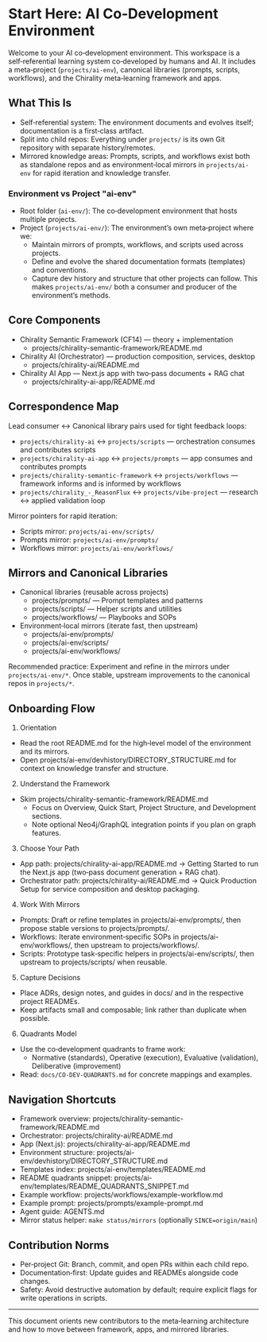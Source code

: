 # Start Here: AI Co‑Development Environment

Welcome to your AI co‑development environment. This workspace is a self‑referential learning system co‑developed by humans and AI. It includes a meta‑project (`projects/ai-env`), canonical libraries (prompts, scripts, workflows), and the Chirality meta‑learning framework and apps.

## What This Is

- Self‑referential system: The environment documents and evolves itself; documentation is a first‑class artifact.
- Split into child repos: Everything under `projects/` is its own Git repository with separate history/remotes.
- Mirrored knowledge areas: Prompts, scripts, and workflows exist both as standalone repos and as environment‑local mirrors in `projects/ai-env` for rapid iteration and knowledge transfer.

### Environment vs Project "ai-env"

- Root folder (`ai-env/`): The co‑development environment that hosts multiple projects.
- Project (`projects/ai-env/`): The environment’s own meta‑project where we:
  - Maintain mirrors of prompts, workflows, and scripts used across projects.
  - Define and evolve the shared documentation formats (templates) and conventions.
  - Capture dev history and structure that other projects can follow.
This makes `projects/ai-env/` both a consumer and producer of the environment’s methods.

## Core Components

- Chirality Semantic Framework (CF14) — theory + implementation
  - projects/chirality-semantic-framework/README.md
- Chirality AI (Orchestrator) — production composition, services, desktop
  - projects/chirality-ai/README.md
- Chirality AI App — Next.js app with two‑pass documents + RAG chat
  - projects/chirality-ai-app/README.md

## Correspondence Map

Lead consumer ↔ Canonical library pairs used for tight feedback loops:
- `projects/chirality-ai` ↔ `projects/scripts` — orchestration consumes and contributes scripts
- `projects/chirality-ai-app` ↔ `projects/prompts` — app consumes and contributes prompts
- `projects/chirality-semantic-framework` ↔ `projects/workflows` — framework informs and is informed by workflows
- `projects/chirality_-_ReasonFlux` ↔ `projects/vibe-project` — research ↔ applied validation loop

Mirror pointers for rapid iteration:
- Scripts mirror: `projects/ai-env/scripts/`
- Prompts mirror: `projects/ai-env/prompts/`
- Workflows mirror: `projects/ai-env/workflows/`

## Mirrors and Canonical Libraries

- Canonical libraries (reusable across projects)
  - projects/prompts/ — Prompt templates and patterns
  - projects/scripts/ — Helper scripts and utilities
  - projects/workflows/ — Playbooks and SOPs
- Environment‑local mirrors (iterate fast, then upstream)
  - projects/ai-env/prompts/
  - projects/ai-env/scripts/
  - projects/ai-env/workflows/

Recommended practice: Experiment and refine in the mirrors under `projects/ai-env/*`. Once stable, upstream improvements to the canonical repos in `projects/*`.

## Onboarding Flow

1) Orientation
- Read the root README.md for the high‑level model of the environment and its mirrors.
- Open projects/ai-env/devhistory/DIRECTORY_STRUCTURE.md for context on knowledge transfer and structure.

2) Understand the Framework
- Skim projects/chirality-semantic-framework/README.md
  - Focus on Overview, Quick Start, Project Structure, and Development sections.
  - Note optional Neo4j/GraphQL integration points if you plan on graph features.

3) Choose Your Path
- App path: projects/chirality-ai-app/README.md → Getting Started to run the Next.js app (two‑pass document generation + RAG chat).
- Orchestrator path: projects/chirality-ai/README.md → Quick Production Setup for service composition and desktop packaging.

4) Work With Mirrors
- Prompts: Draft or refine templates in projects/ai-env/prompts/, then propose stable versions to projects/prompts/.
- Workflows: Iterate environment‑specific SOPs in projects/ai-env/workflows/, then upstream to projects/workflows/.
- Scripts: Prototype task‑specific helpers in projects/ai-env/scripts/, then upstream to projects/scripts/ when reusable.

5) Capture Decisions
- Place ADRs, design notes, and guides in docs/ and in the respective project READMEs.
- Keep artifacts small and composable; link rather than duplicate when possible.

6) Quadrants Model
- Use the co‑development quadrants to frame work:
  - Normative (standards), Operative (execution), Evaluative (validation), Deliberative (improvement)
- Read: `docs/CO-DEV-QUADRANTS.md` for concrete mappings and examples.

## Navigation Shortcuts

- Framework overview: projects/chirality-semantic-framework/README.md
- Orchestrator: projects/chirality-ai/README.md
- App (Next.js): projects/chirality-ai-app/README.md
 - Environment structure: projects/ai-env/devhistory/DIRECTORY_STRUCTURE.md
 - Templates index: projects/ai-env/templates/README.md
 - README quadrants snippet: projects/ai-env/templates/README_QUADRANTS_SNIPPET.md
 - Example workflow: projects/workflows/example-workflow.md
 - Example prompt: projects/prompts/example-prompt.md
 - Agent guide: AGENTS.md
 - Mirror status helper: `make status/mirrors` (optionally `SINCE=origin/main`)

## Contribution Norms

- Per‑project Git: Branch, commit, and open PRs within each child repo.
- Documentation‑first: Update guides and READMEs alongside code changes.
- Safety: Avoid destructive automation by default; require explicit flags for write operations in scripts.

---
This document orients new contributors to the meta‑learning architecture and how to move between framework, apps, and mirrored libraries.
